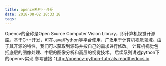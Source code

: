 ```yaml
---
title: opencv系列--介绍
date: 2018-08-02 18:33:18
tags:
---
```


Opencv的全称是Open Source Computer Vision Library，即计算机视觉开源库。基于C++开发，可在Java/Python等平台使用，广泛用于计算机视觉领域。由于其开源的特性，我们可以获取到源码并按自己的需求进行修改。
计算机视觉包括底层的图像处理、中层的图像分析和高层的视觉技术。
后续系列讲述python下的opencv实现
参考链接：http://opencv-python-tutroals.readthedocs.io